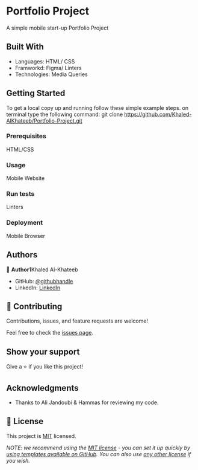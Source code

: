 # Portfolio Project

A simple mobile start-up Portfolio Project


## Built With

- Languages: HTML/ CSS
- Framworkd: Figma/ Linters
- Technologies: Media Queries 

## Getting Started

To get a local copy up and running follow these simple example steps.
on terminal type the following command:
git clone https://github.com/Khaled-AlKhateeb/Portfolio-Project.git

### Prerequisites
HTML/CSS
### Usage
Mobile Website
### Run tests
Linters
### Deployment
Mobile Browser


## Authors

👤 **Author1**Khaled Al-Khateeb

- GitHub: [@githubhandle](https://github.com/Khaled-AlKhateeb)
- LinkedIn: [LinkedIn](https://www.linkedin.com/in/khaled-al-khateeb-3a1013247)

## 🤝 Contributing

Contributions, issues, and feature requests are welcome!

Feel free to check the [issues page](https://github.com/Khaled-AlKhateeb/Portfolio-Project/issues).

## Show your support

Give a ⭐️ if you like this project!

## Acknowledgments

- Thanks to Ali Jandoubi & Hammas for reviewing my code.

## 📝 License

This project is [MIT](./LICENSE) licensed.

_NOTE: we recommend using the [MIT license](https://choosealicense.com/licenses/mit/) - you can set it up quickly by [using templates available on GitHub](https://docs.github.com/en/communities/setting-up-your-project-for-healthy-contributions/adding-a-license-to-a-repository). You can also use [any other license](https://choosealicense.com/licenses/) if you wish._
